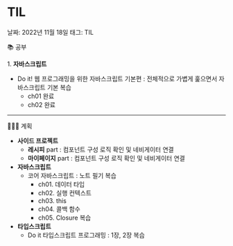 # TIL

날짜: 2022년 11월 18일
태그: TIL

📚 공부

1. **자바스크립트**

- Do it! 웹 프로그래밍을 위한 자바스크립트 기본편 : 전체적으로 가볍게 훑으면서 자바스크립트 기본 복습
    - ch01 완료
    - ch02 완료

---

👩🏻‍💻 계획

- **사이드 프로젝트**
    - **레시피** part :  컴포넌트 구성 로직 확인 및 네비게이터 연결
    - **마이페이지** part : 컴포넌트 구성 로직 확인 및 네비게이터 연결
- **자바스크립트**
    - 코어 자바스크립트 : 노트 필기 복습
        - ch01. 데이터 타입
        - ch02. 실행 컨텍스트
        - ch03. this
        - ch04. 콜백 함수
        - ch05. Closure 복습
- **타입스크립트**
    - Do it 타입스크립트 프로그래밍 : 1장, 2장 복습
